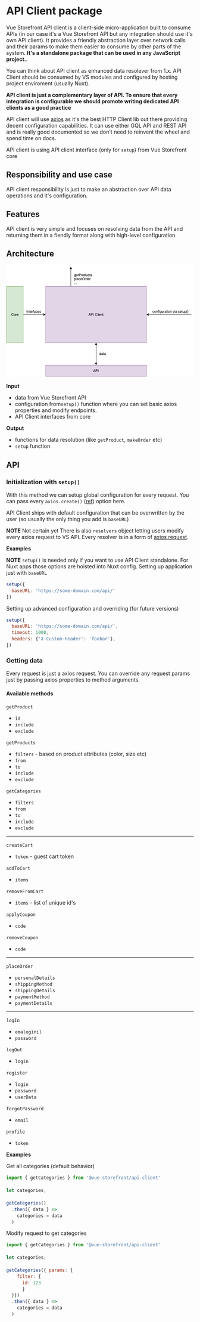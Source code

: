 # API Client package

Vue Storefront API client is a client-side micro-application built to consume APIs (in our case it's a Vue Storefront API but any integration should use it's own API client). It provides a friendly abstraction layer over network calls and their params to make them easier to consume by other parts of the system.  **It's a standalone package that can be used in any JavaScript project.**.

You can think about API client as enhanced data resolever from 1.x. API Client should be consumed by VS modules and configured by hosting project enviroment (usually Nuxt).

**API client is just a complementary layer of API. To ensure that every integration is configurable we should promote writing dedicated API clients as a good practice**

API client will use [axios](https://github.com/axios/axios) as it's the best HTTP Client lib out there providing decent configuration capabilities. It can use either GQL API and REST API and is really good documented so we don't need to reinvent the wheel and spend time on docs.

API client is using API client interface (only for `setup`) from Vue Storefront core

## Responsibility and use case

API client responsibility is just to make an abstraction over API data operations and it's configuration.

## Features

API client is very simple and focuses on resolving data from the API and returning them in a fiendly format along with high-level configuration.

## Architecture
![Architecture](./assets/api-client.png)

**Input**
- data from Vue Storefront API
- configuration from`setup()` function where you can set basic axios properties and modify endpoints.
- API Client interfaces from core

**Output**
- functions for data resolution (like `getProduct`, `makeOrder` etc)
- `setup` function

## API

### Initialization with `setup()`

With this method we can setup global configuration for every request. You can pass every `axios.create()` ([ref](https://github.com/axios/axios#axioscreateconfig)) option here.

API Client ships with default configuration that can be overwritten by the user (so usually the only thing you add is `baseURL`)

**NOTE** Not certain yet
There is also `resolvers` object letting users modify every axios request to VS API. Every resolver is in a form of [axios request](https://github.com/axios/axios#request-config).

**Examples**

**NOTE** `setup()` is needed only if you want to use API Client standalone. For Nuxt apps those options are hoisted into Nuxt config.
Setting up application just with `baseURL`
```js
setup({
  baseURL: 'https://some-domain.com/api/'
})
```
Setting up advanced configuration and overriding (for future versions)

```js
setup({
  baseURL: 'https://some-domain.com/api/',
  timeout: 1000,
  headers: {'X-Custom-Header': 'foobar'},
})
```

### Getting data

Every request is just a axios request. You can override any request params just by passing axios properties to method arguments.

#### Available methods

`getProduct`
- `id`
- `include`
- `exclude`

`getProducts`
- `filters` - based on product attributes (color, size etc)
- `from` 
- `to`
- `include`
- `exclude`

`getCategories`
- `filters` 
- `from` 
- `to`
- `include`
- `exclude`

---

`createCart`
- `token` - guest cart token

`addToCart`
- `items`

`removeFromCart`
- `items` - list of unique id's

`applyCoupon` 
- `code`

`removeCoupon`
- `code`

---

`placeOrder`
 - `personalDetails`
 - `shippingMethod`
 - `shippingDetails`
 - `paymentMethod`
 - `paymentDetails`
 
 ---

 `logIn`
 - `emaloginil`
 - `password`

`logOut`
- `login`

`register`
- `login`
- `password`
- `userData`

`forgotPassword`
- `email`

`profile`
- `token`


**Examples**

Get all categories (default behavior)
```js
import { getCategories } from '@vue-storefront/api-client'

let categories;

getCategories()
  .then({ data } => 
    categories = data
  )
```

Modify request to get categories
```js
import { getCategories } from '@vue-storefront/api-client'

let categories;

getCategories({ params: { 
    filter: { 
      id: 123 
      }
  }})
  .then({ data } => 
    categories = data
  )
```